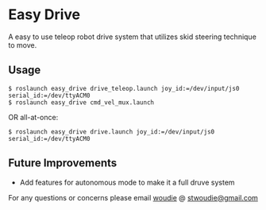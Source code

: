 # Easy Drive

A easy to use teleop robot drive system that utilizes skid steering technique to move.

##  Usage
```
$ roslaunch easy_drive drive_teleop.launch joy_id:=/dev/input/js0 serial_id:=/dev/ttyACM0
$ roslaunch easy_drive cmd_vel_mux.launch
```
OR all-at-once:
```
$ roslaunch easy_drive drive.launch joy_id:=/dev/input/js0 serial_id:=/dev/ttyACM0
```

## Future Improvements
- Add features for autonomous mode to make it a full druve system

For any questions or concerns please email [woudie](https://github.com/woudie) @ stwoudie@gmail.com